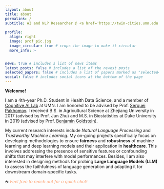 ```yaml
---
layout: about
title: about
permalink: /
subtitle: AI and NLP Researcher @ <a href='https://twin-cities.umn.edu'>University of Minnesota</a>
          
profile:
  align: right
  image: prof_pic.jpg
  image_circular: true # crops the image to make it circular
  more_info: >


news: true # includes a list of news items
latest_posts: false # includes a list of the newest posts
selected_papers: false # includes a list of papers marked as "selected={true}"
social: false # includes social icons at the bottom of the page
---
```

**Welcome!**

I am a 4th-year Ph.D. Student in Health Data Science, and a member of [Cognitive AI Lab](https://cair.umn.edu/) at UMN. I am honored to be advised by Prof. [Serguei Pakhomov](https://www.pharmacy.umn.edu/our-faculty-staff/our-faculty/serguei-pakhomov). I received B.S. in Agricultural Science at Zhejiang University in 2017 (advised by Prof. Jun Zhu) and M.S. in Biostatistics at Duke University in 2019 (advised by Prof. [Benjamin Goldstein](https://sites.duke.edu/bgoldstein/)).

My current research interests include *Natural Language Processing* and *Trustworthy Machine Learning*. My on-going projects specifically focus on developing methodologies to ensure **fairness** and **robustness** of machine learning and deep learning models and their application in **healthcare**. This involves addressing the presence of sensitive features or confounding shifts that may interfere with model performances. Besides, I am also interested in designing methods for probing **Large Language Models (LLM)** to assess the faithfulness of language generation and adapting it for downstream domain-specific tasks.

 :coffee: *<span style="color: #FDA172;"> Feel free to reach out for a quick chat!</span>*